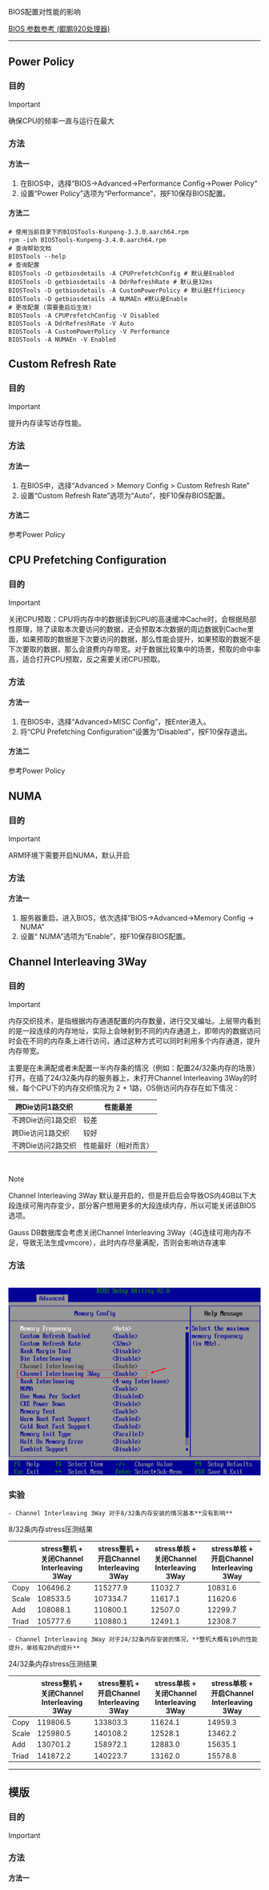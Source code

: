 BIOS配置对性能的影响

[BIOS 参数参考 (鲲鹏920处理器)](https://support.huawei.com/enterprise/zh/doc/EDOC1100220443/d256e37c)

---


## Power Policy

### 目的
> [!IMPORTANT]
>
> 确保CPU的频率一直与运行在最大

### 方法
#### 方法一
1.  在BIOS中，选择“BIOS->Advanced->Performance Config->Power Policy”
2.  设置“Power Policy”选项为“Performance”，按F10保存BIOS配置。
#### 方法二
```shell
# 使用当前目录下的BIOSTools-Kunpeng-3.3.0.aarch64.rpm
rpm -ivh BIOSTools-Kunpeng-3.4.0.aarch64.rpm
# 查询帮助文档
BIOSTools --help
# 查询配置
BIOSTools -D getbiosdetails -A CPUPrefetchConfig # 默认是Enabled
BIOSTools -D getbiosdetails -A DdrRefreshRate # 默认是32ms
BIOSTools -D getbiosdetails -A CustomPowerPolicy # 默认是Efficiency
BIOSTools -D getbiosdetails -A NUMAEn #默认是Enable
# 更改配置 (需要重启后生效)
BIOSTools -A CPUPrefetchConfig -V Disabled
BIOSTools -A DdrRefreshRate -V Auto
BIOSTools -A CustomPowerPolicy -V Performance
BIOSTools -A NUMAEn -V Enabled
```

## Custom Refresh Rate

### 目的
> [!IMPORTANT]
>
> 提升内存读写访存性能。

### 方法
#### 方法一
1. 在BIOS中，选择“Advanced > Memory Config > Custom Refresh Rate”
2. 设置“Custom Refresh Rate”选项为“Auto”，按F10保存BIOS配置。
#### 方法二
参考Power Policy

## CPU Prefetching Configuration

### 目的
> [!IMPORTANT]
>
> 关闭CPU预取：CPU将内存中的数据读到CPU的高速缓冲Cache时，会根据局部性原理，除了读取本次要访问的数据，还会预取本次数据的周边数据到Cache里面，如果预取的数据是下次要访问的数据，那么性能会提升，如果预取的数据不是下次要取的数据，那么会浪费内存带宽。对于数据比较集中的场景，预取的命中率高，适合打开CPU预取，反之需要关闭CPU预取。

### 方法
#### 方法一
1. 在BIOS中，选择“Advanced>MISC Config”，按Enter进入。
2. 将“CPU Prefetching Configuration”设置为“Disabled”，按F10保存退出。
#### 方法二
参考Power Policy

## NUMA
### 目的

> [!IMPORTANT]
>
> ARM环境下需要开启NUMA，默认开启

### 方法
#### 方法一
1.	服务器重启，进入BIOS，依次选择”BIOS->Advanced->Memory Config -> NUMA”
2.	设置“ NUMA”选项为“Enable”，按F10保存BIOS配置。


## Channel Interleaving 3Way

### 目的

> [!IMPORTANT]
>
> 内存交织技术，是指根据内存通道配置的内存数量，进行交叉编址。上层带内看到的是一段连续的内存地址，实际上会映射到不同的内存通道上，即带内的数据访问时会在不同的内存条上进行访问，通过这种方式可以同时利用多个内存通道，提升内存带宽。

​	主要是在未满配或者未配置一半内存条的情况（例如：配置24/32条内存的场景）打开。在插了24/32条内存的服务器上，未打开Channel Interleaving 3Way的时候，每个CPU下的内存交织情况为 2 + 1路，OS侧访问内存存在如下情况：

| 跨Die访问1路交织   | 性能最差             |
| ------------------ | -------------------- |
| 不跨Die访问1路交织 | 较差                 |
| 跨Die访问1路交织   | 较好                 |
| 不跨Die访问2路交织 | 性能最好（相对而言） |

​	

> [!NOTE]
>
> Channel Interleaving 3Way 默认是开启的，但是开启后会导致OS内4GB以下大段连续可用内存变少，部分客户想用更多的大段连续内存，所以可能关闭该BIOS选项。
>
> Gauss DB数据库会考虑关闭Channel Interleaving 3Way（4G连续可用内存不足，导致无法生成vmcore），此时内存尽量满配，否则会影响访存速率



### 方法

​	![img.png](img.png)

### 实验

	- Channel Interleaving 3Way 对于8/32条内存安装的情况基本**没有影响**

8/32条内存stress压测结果

|       | stress整机 + 关闭Channel Interleaving 3Way | stress整机 + 开启Channel Interleaving 3Way | stress单核 + 关闭Channel Interleaving 3Way | stress单核 + 开启Channel Interleaving 3Way |
| ----- | ------------------------------------------ | ------------------------------------------ | ------------------------------------------ | ------------------------------------------ |
| Copy  | 106496.2                                   | 115277.9                                   | 11032.7                              | 10831.6                                    |
| Scale | 108533.5                                   | 107334.7                                   | 11617.1                              | 11620.6                                    |
| Add   | 108088.1                                   | 110800.1                                   | 12507.0                              | 12299.7                                    |
| Triad | 105777.6                                   | 110880.1                                   | 12491.1                                    | 12308.7                                    |

	- Channel Interleaving 3Way 对于24/32条内存安装的情况，**整机大概有10%的性能提升，单核有20%的提升**

24/32条内存stress压测结果

|       | stress整机 + 关闭Channel Interleaving 3Way | stress整机 + 开启Channel Interleaving 3Way | stress单核 + 关闭Channel Interleaving 3Way | stress单核 + 开启Channel Interleaving 3Way |
| ----- | ------------------------------------------ | ------------------------------------------ | ------------------------------------------ | ------------------------------------------ |
| Copy  |      119806.5                              |      133803.3                              |     11624.1                                |      14959.3                               |
| Scale |      125980.5                              |      140108.2                              |     12528.1                                |      13462.2                               |
| Add   |      130701.2                              |      158972.1                              |     12883.0                                |      15635.1                               |
| Triad |      141872.2                              |      140223.7                              |     13162.0                                |      15578.8                               |



---

## 模版

### 目的

> [!IMPORTANT]
>
> 

### 方法

#### 方法一

